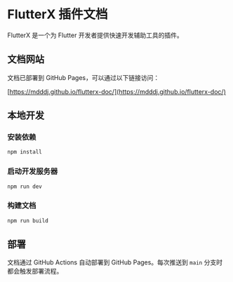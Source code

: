 # FlutterX 插件文档

FlutterX 是一个为 Flutter 开发者提供快速开发辅助工具的插件。

## 文档网站

文档已部署到 GitHub Pages，可以通过以下链接访问：

[https://mdddj.github.io/flutterx-doc/](https://mdddj.github.io/flutterx-doc/)

## 本地开发

### 安装依赖
```bash
npm install
```

### 启动开发服务器
```bash
npm run dev
```

### 构建文档
```bash
npm run build
```

## 部署

文档通过 GitHub Actions 自动部署到 GitHub Pages。每次推送到 `main` 分支时都会触发部署流程。

